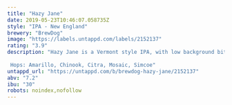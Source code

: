 ```yaml
---
title: "Hazy Jane"
date: 2019-05-23T10:46:07.058735Z
style: "IPA - New England"
brewery: "BrewDog"
image: "https://labels.untappd.com/labels/2152137"
rating: "3.9"
description: "Hazy Jane is a Vermont style IPA, with low background bitterness, loaded with intense juicy fruit character. Pineapple, stonefruit, mango, light resin and hints of lime peel – this juicy IPA is full-bodied and smooth, enhancing the soft ripe fruit flavours.   Hops: Amarillo, Chinook, Citra, Mosaic, Simcoe"
untappd_url: "https://untappd.com/b/brewdog-hazy-jane/2152137"
abv: "7.2"
ibu: "30"
robots: noindex,nofollow
---
```

